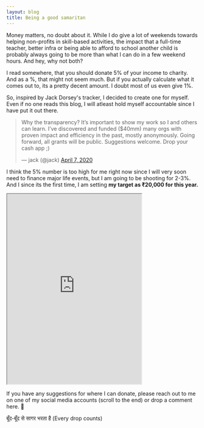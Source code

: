 ```yaml
---
layout: blog
title: Being a good samaritan
---
```

Money matters, no doubt about it. While I do give a lot of weekends towards helping non-profits in skill-based activities, the impact that a full-time teacher, better infra or being able to afford to school another child is probably always going to be more than what I can do in a few weekend hours. And hey, why not both?

I read somewhere, that you should donate 5% of your income to charity. And as a %, that might not seem much. But if you actually calculate what it comes out to, its a pretty decent amount. I doubt most of us even give 1%.

So, inspired by Jack Dorsey's tracker, I decided to create one for myself. Even if no one reads this blog, I will atleast hold myself accountable since I have put it out there.

<blockquote class="twitter-tweet" data-conversation="none" data-theme="dark"><p lang="en" dir="ltr">Why the transparency? It’s important to show my work so I and others can learn. I’ve discovered and funded ($40mm) many orgs with proven impact and efficiency in the past, mostly anonymously. Going forward, all grants will be public. Suggestions welcome. Drop your cash app ;)</p>&mdash; jack (@jack) <a href="https://twitter.com/jack/status/1247616216887255042?ref_src=twsrc%5Etfw">April 7, 2020</a></blockquote> <script async src="https://platform.twitter.com/widgets.js" charset="utf-8"></script> 

I think the 5% number is too high for me right now since I will very soon need to finance major life events, but I am going to be shooting for 2-3%. And I since its the first time, I am setting **my target as ₹20,000 for this year.**

<iframe src="https://docs.google.com/spreadsheets/d/e/2PACX-1vTEfbXBObzS6tEHXRKmzDceqI4j7yysKg_EIxJyNpVxwGGPkkpS5uOSqKVDgBsVU_PGEMOdiEFU9Z76/pubhtml?widget=true&amp;headers=false" width="70%" height="500"></iframe>

If you have any suggestions for where I can donate, please reach out to me on one of my social media accounts (scroll to the end) or drop a comment here. 💓

बूँद-बूँद से सागर भरता है (Every drop counts) 